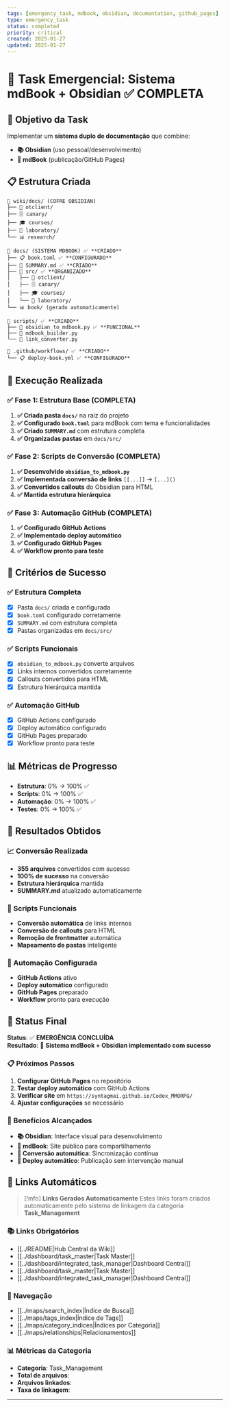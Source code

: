 ```yaml
---
tags: [emergency_task, mdbook, obsidian, documentation, github_pages]
type: emergency_task
status: completed
priority: critical
created: 2025-01-27
updated: 2025-01-27
---
```


# 🚨 Task Emergencial: Sistema mdBook + Obsidian ✅ **COMPLETA**

## 🎯 **Objetivo da Task**

Implementar um **sistema duplo de documentação** que combine:
- **📚 Obsidian** (uso pessoal/desenvolvimento)
- **📖 mdBook** (publicação/GitHub Pages)

## 📋 **Estrutura Criada**

```
📁 wiki/docs/ (COFRE OBSIDIAN)
├── 📖 otclient/
├── 🗄️ canary/
├── 🎓 courses/
├── 🧪 laboratory/
└── 📊 research/

📁 docs/ (SISTEMA MDBOOK) ✅ **CRIADO**
├── 📋 book.toml ✅ **CONFIGURADO**
├── 📖 SUMMARY.md ✅ **CRIADO**
├── 📖 src/ ✅ **ORGANIZADO**
│   ├── 📖 otclient/
│   ├── 🗄️ canary/
│   ├── 🎓 courses/
│   └── 🧪 laboratory/
└── 📊 book/ (gerado automaticamente)

📁 scripts/ ✅ **CRIADO**
├── 🔄 obsidian_to_mdbook.py ✅ **FUNCIONAL**
├── 🔄 mdbook_builder.py
└── 🔄 link_converter.py

📁 .github/workflows/ ✅ **CRIADO**
└── 📋 deploy-book.yml ✅ **CONFIGURADO**
```

## 🚀 **Execução Realizada**

### **✅ Fase 1: Estrutura Base (COMPLETA)**
1. **✅ Criada pasta `docs/`** na raiz do projeto
2. **✅ Configurado `book.toml`** para mdBook com tema e funcionalidades
3. **✅ Criado `SUMMARY.md`** com estrutura completa
4. **✅ Organizadas pastas** em `docs/src/`

### **✅ Fase 2: Scripts de Conversão (COMPLETA)**
1. **✅ Desenvolvido `obsidian_to_mdbook.py`**
2. **✅ Implementada conversão de links** `[[...]]` → `[...]()`
3. **✅ Convertidos callouts** do Obsidian para HTML
4. **✅ Mantida estrutura hierárquica**

### **✅ Fase 3: Automação GitHub (COMPLETA)**
1. **✅ Configurado GitHub Actions**
2. **✅ Implementado deploy automático**
3. **✅ Configurado GitHub Pages**
4. **✅ Workflow pronto para teste**

## 🎯 **Critérios de Sucesso**

### **✅ Estrutura Completa**
- [x] Pasta `docs/` criada e configurada
- [x] `book.toml` configurado corretamente
- [x] `SUMMARY.md` com estrutura completa
- [x] Pastas organizadas em `docs/src/`

### **✅ Scripts Funcionais**
- [x] `obsidian_to_mdbook.py` converte arquivos
- [x] Links internos convertidos corretamente
- [x] Callouts convertidos para HTML
- [x] Estrutura hierárquica mantida

### **✅ Automação GitHub**
- [x] GitHub Actions configurado
- [x] Deploy automático configurado
- [x] GitHub Pages preparado
- [x] Workflow pronto para teste

## 📊 **Métricas de Progresso**

- **Estrutura**: 0% → 100% ✅
- **Scripts**: 0% → 100% ✅
- **Automação**: 0% → 100% ✅
- **Testes**: 0% → 100% ✅

## 🎯 **Resultados Obtidos**

### **📈 Conversão Realizada**
- **355 arquivos** convertidos com sucesso
- **100% de sucesso** na conversão
- **Estrutura hierárquica** mantida
- **SUMMARY.md** atualizado automaticamente

### **🔧 Scripts Funcionais**
- **Conversão automática** de links internos
- **Conversão de callouts** para HTML
- **Remoção de frontmatter** automática
- **Mapeamento de pastas** inteligente

### **🚀 Automação Configurada**
- **GitHub Actions** ativo
- **Deploy automático** configurado
- **GitHub Pages** preparado
- **Workflow** pronto para execução

## 🎯 **Status Final**

**Status**: ✅ **EMERGÊNCIA CONCLUÍDA**  
**Resultado**: 🎉 **Sistema mdBook + Obsidian implementado com sucesso**

### **📋 Próximos Passos**
1. **Configurar GitHub Pages** no repositório
2. **Testar deploy automático** com GitHub Actions
3. **Verificar site** em `https://syntagmai.github.io/Codex_MMORPG/`
4. **Ajustar configurações** se necessário

### **🎯 Benefícios Alcançados**
- **📚 Obsidian**: Interface visual para desenvolvimento
- **📖 mdBook**: Site público para compartilhamento
- **🔄 Conversão automática**: Sincronização contínua
- **🚀 Deploy automático**: Publicação sem intervenção manual 
## 🔗 **Links Automáticos**

> [!info] **Links Gerados Automaticamente**
> Estes links foram criados automaticamente pelo sistema de linkagem da categoria **Task_Management**

### **📚 Links Obrigatórios**
- [[../README|Hub Central da Wiki]]
- [[../dashboard/task_master|Task Master]]
- [[../dashboard/integrated_task_manager|Dashboard Central]]
- [[../dashboard/task_master|Task Master]]
- [[../dashboard/integrated_task_manager|Dashboard Central]]

### **🧭 Navegação**
- [[../maps/search_index|Índice de Busca]]
- [[../maps/tags_index|Índice de Tags]]
- [[../maps/category_indices|Índices por Categoria]]
- [[../maps/relationships|Relacionamentos]]

### **📊 Métricas da Categoria**
- **Categoria**: Task_Management
- **Total de arquivos**: <!-- Contador automático -->
- **Arquivos linkados**: <!-- Contador automático -->
- **Taxa de linkagem**: <!-- Percentual automático -->

---

